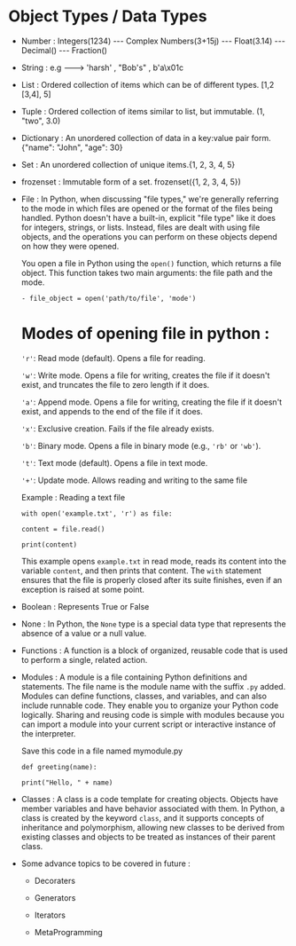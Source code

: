 # Object Types / Data Types

- Number : Integers(1234) --- Complex Numbers(3+15j) --- Float(3.14) --- Decimal() --- Fraction()

- String : e.g ---> 'harsh' , "Bob's" , b'a\x01c

- List : Ordered collection of items which can be of different types. [1,2 [3,4], 5]

- Tuple : Ordered collection of items similar to list, but immutable. (1, "two", 3.0)

- Dictionary : An unordered collection of data in a key:value pair form. {"name": "John", "age": 30}

- Set : An unordered collection of unique items.{1, 2, 3, 4, 5}
- frozenset : Immutable form of a set. frozenset({1, 2, 3, 4, 5})

- File : In Python, when discussing "file types," we're generally referring to the mode in which files are opened or the format of the files being handled. Python doesn't have a built-in, explicit "file type" like it does for integers, strings, or lists. Instead, files are dealt with using file objects, and the operations you can perform on these objects depend on how they were opened.

  You open a file in Python using the `open()` function, which returns a file object. This function takes two main arguments: the file path and the mode.

      - file_object = open('path/to/file', 'mode')

  # Modes of opening file in python :

  `'r'`: Read mode (default). Opens a file for reading.

  `'w'`: Write mode. Opens a file for writing, creates the file if it doesn't exist, and truncates the file to zero length if it does.

  `'a'`: Append mode. Opens a file for writing, creating the file if it doesn't exist, and appends to the end of the file if it does.

  `'x'`: Exclusive creation. Fails if the file already exists.

  `'b'`: Binary mode. Opens a file in binary mode (e.g., `'rb'` or `'wb'`).

  `'t'`: Text mode (default). Opens a file in text mode.

  `'+'`: Update mode. Allows reading and writing to the same file

  Example : Reading a text file

      with open('example.txt', 'r') as file:

      content = file.read()

      print(content)

  This example opens `example.txt` in read mode, reads its content into the variable `content`, and then prints that content. The `with` statement ensures that the file is properly closed after its suite finishes, even if an exception is raised at some point.

- Boolean : Represents True or False

- None : In Python, the `None` type is a special data type that represents the absence of a value or a null value.

- Functions : A function is a block of organized, reusable code that is used to perform a single, related action.

- Modules : A module is a file containing Python definitions and statements. The file name is the module name with the suffix `.py` added. Modules can define functions, classes, and variables, and can also include runnable code. They enable you to organize your Python code logically. Sharing and reusing code is simple with modules because you can import a module into your current script or interactive instance of the interpreter.

  Save this code in a file named mymodule.py

      def greeting(name):

      print("Hello, " + name)

- Classes : A class is a code template for creating objects. Objects have member variables and have behavior associated with them. In Python, a class is created by the keyword `class`, and it supports concepts of inheritance and polymorphism, allowing new classes to be derived from existing classes and objects to be treated as instances of their parent class.

- Some advance topics to be covered in future :

  - Decoraters

  - Generators

  - Iterators

  - MetaProgramming
